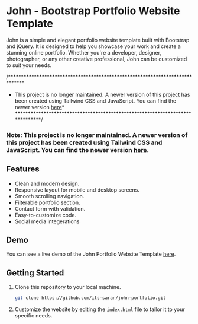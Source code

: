 # John - Bootstrap Portfolio Website Template

John is a simple and elegant portfolio website template built with Bootstrap and jQuery. It is designed to help you showcase your work and create a stunning online portfolio. Whether you're a developer, designer, photographer, or any other creative professional, John can be customized to suit your needs.


/******************************************************************************
 * This project is no longer maintained. A newer version of this project has been created using Tailwind CSS and JavaScript. You can find the newer version [here](https://github.com/its-saran/tailwind-portfolio)*
******************************************************************************/


### Note: This project is no longer maintained. A newer version of this project has been created using Tailwind CSS and JavaScript. You can find the newer version [here](https://github.com/its-saran/tailwind-portfolio).

## Features

- Clean and modern design.
- Responsive layout for mobile and desktop screens.
- Smooth scrolling navigation.
- Filterable portfolio section.
- Contact form with validation.
- Easy-to-customize code.
- Social media integerations

## Demo

You can see a live demo of the John Portfolio Website Template [here](https://its-saran.github.io/john-portfolio/).

## Getting Started

1. Clone this repository to your local machine.

   ```bash
   git clone https://github.com/its-saran/john-portfolio.git
   
2. Customize the website by editing the `index.html` file to tailor it to your specific needs.



